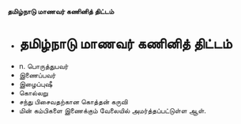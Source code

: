 **தமிழ்நாடு மாணவர் கணினித் திட்டம்**
- # தமிழ்நாடு மாணவர் கணினித் திட்டம்
- n. பொருத்துபவர்
- இணைப்பவர்
- இழைப்புஷீ
- கொல்லறு
- சந்து பிசைவதற்கான கொத்தன் கருவி
- மின் கம்பிகளை இணைக்கும் வேலையில் அமர்த்தப்பட்டுள்ள ஆள்.

